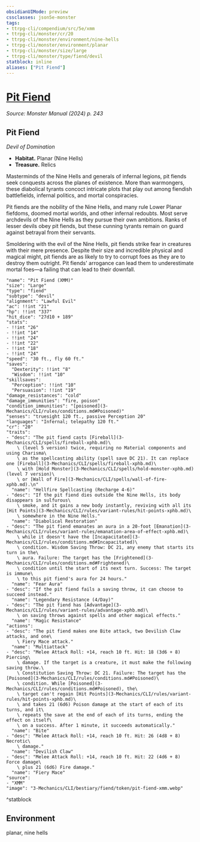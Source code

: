 ```yaml
---
obsidianUIMode: preview
cssclasses: json5e-monster
tags:
- ttrpg-cli/compendium/src/5e/xmm
- ttrpg-cli/monster/cr/20
- ttrpg-cli/monster/environment/nine-hells
- ttrpg-cli/monster/environment/planar
- ttrpg-cli/monster/size/large
- ttrpg-cli/monster/type/fiend/devil
statblock: inline
aliases: ["Pit Fiend"]
---
```

# [Pit Fiend](3-Mechanics\CLI\bestiary\fiend/pit-fiend-xmm.md)
*Source: Monster Manual (2024) p. 243*  

## Pit Fiend

*Devil of Domination*

- **Habitat.** Planar (Nine Hells)  
- **Treasure.** Relics  

Masterminds of the Nine Hells and generals of infernal legions, pit fiends seek conquests across the planes of existence. More than warmongers, these diabolical tyrants concoct intricate plots that play out among fiendish battlefields, infernal politics, and mortal conspiracies.

Pit fiends are the nobility of the Nine Hells, and many rule Lower Planar fiefdoms, doomed mortal worlds, and other infernal redoubts. Most serve archdevils of the Nine Hells as they pursue their own ambitions. Ranks of lesser devils obey pit fiends, but these cunning tyrants remain on guard against betrayal from their servants.

Smoldering with the evil of the Nine Hells, pit fiends strike fear in creatures with their mere presence. Despite their size and incredible physical and magical might, pit fiends are as likely to try to corrupt foes as they are to destroy them outright. Pit fiends' arrogance can lead them to underestimate mortal foes—a failing that can lead to their downfall.

```statblock
"name": "Pit Fiend (XMM)"
"size": "Large"
"type": "fiend"
"subtype": "devil"
"alignment": "Lawful Evil"
"ac": !!int "21"
"hp": !!int "337"
"hit_dice": "27d10 + 189"
"stats":
- !!int "26"
- !!int "14"
- !!int "24"
- !!int "22"
- !!int "18"
- !!int "24"
"speed": "30 ft., fly 60 ft."
"saves":
  "Dexterity": !!int "8"
  "Wisdom": !!int "10"
"skillsaves":
  "Perception": !!int "10"
  "Persuasion": !!int "19"
"damage_resistances": "cold"
"damage_immunities": "fire, poison"
"condition_immunities": "[poisoned](3-Mechanics/CLI/rules/conditions.md#Poisoned)"
"senses": "truesight 120 ft., passive Perception 20"
"languages": "Infernal; telepathy 120 ft."
"cr": "20"
"traits":
- "desc": "The pit fiend casts [Fireball](3-Mechanics/CLI/spells/fireball-xphb.md)\
    \ (level 5 version) twice, requiring no Material components and using Charisma\
    \ as the spellcasting ability (spell save DC 21). It can replace one [Fireball](3-Mechanics/CLI/spells/fireball-xphb.md)\
    \ with [Hold Monster](3-Mechanics/CLI/spells/hold-monster-xphb.md) (level 7 version)\
    \ or [Wall of Fire](3-Mechanics/CLI/spells/wall-of-fire-xphb.md).\n"
  "name": "Hellfire Spellcasting (Recharge 4-6)"
- "desc": "If the pit fiend dies outside the Nine Hells, its body disappears in sulfurous\
    \ smoke, and it gains a new body instantly, reviving with all its [Hit Points](3-Mechanics/CLI/rules/variant-rules/hit-points-xphb.md)\
    \ somewhere in the Nine Hells."
  "name": "Diabolical Restoration"
- "desc": "The pit fiend emanates an aura in a 20-foot [Emanation](3-Mechanics/CLI/rules/variant-rules/emanation-area-of-effect-xphb.md)\
    \ while it doesn't have the [Incapacitated](3-Mechanics/CLI/rules/conditions.md#Incapacitated)\
    \ condition. Wisdom Saving Throw: DC 21, any enemy that starts its turn in the\
    \ aura. Failure: The target has the [Frightened](3-Mechanics/CLI/rules/conditions.md#Frightened)\
    \ condition until the start of its next turn. Success: The target is immune\
    \ to this pit fiend's aura for 24 hours."
  "name": "Fear Aura"
- "desc": "If the pit fiend fails a saving throw, it can choose to succeed instead."
  "name": "Legendary Resistance (4/Day)"
- "desc": "The pit fiend has [Advantage](3-Mechanics/CLI/rules/variant-rules/advantage-xphb.md)\
    \ on saving throws against spells and other magical effects."
  "name": "Magic Resistance"
"actions":
- "desc": "The pit fiend makes one Bite attack, two Devilish Claw attacks, and one\
    \ Fiery Mace attack."
  "name": "Multiattack"
- "desc": "Melee Attack Roll: +14, reach 10 ft. Hit: 18 (3d6 + 8) Piercing\
    \ damage. If the target is a creature, it must make the following saving throw.\
    \ Constitution Saving Throw: DC 21. Failure: The target has the [Poisoned](3-Mechanics/CLI/rules/conditions.md#Poisoned)\
    \ condition. While [Poisoned](3-Mechanics/CLI/rules/conditions.md#Poisoned), the\
    \ target can't regain [Hit Points](3-Mechanics/CLI/rules/variant-rules/hit-points-xphb.md)\
    \ and takes 21 (6d6) Poison damage at the start of each of its turns, and it\
    \ repeats the save at the end of each of its turns, ending the effect on itself\
    \ on a success. After 1 minute, it succeeds automatically."
  "name": "Bite"
- "desc": "Melee Attack Roll: +14, reach 10 ft. Hit: 26 (4d8 + 8) Necrotic\
    \ damage."
  "name": "Devilish Claw"
- "desc": "Melee Attack Roll: +14, reach 10 ft. Hit: 22 (4d6 + 8) Force damage\
    \ plus 21 (6d6) Fire damage."
  "name": "Fiery Mace"
"source":
- "XMM"
"image": "3-Mechanics/CLI/bestiary/fiend/token/pit-fiend-xmm.webp"
```
^statblock

## Environment

planar, nine hells
